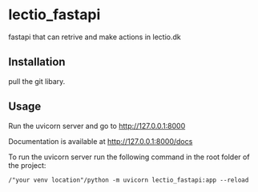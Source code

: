 # lectio_fastapi
fastapi that can retrive and make actions in lectio.dk

## Installation
pull the git libary.

## Usage
Run the uvicorn server and go to http://127.0.0.1:8000

Documentation is available at http://127.0.0.1:8000/docs

To run the uvicorn server run the following command in the root folder of the project:
```shell
/"your venv location"/python -m uvicorn lectio_fastapi:app --reload 
```

